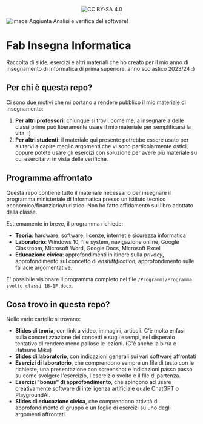 <p align="center">
 <img src="https://img.shields.io/badge/License-CC%20BY--NC--SA%204.0-lightgrey.svg" alt="CC BY-SA 4.0"/>
 
![image](https://img.shields.io/badge/new-34A853) Aggiunta Analisi e verifica del software!

# Fab Insegna Informatica
Raccolta di slide, esercizi e altri materiali che ho creato per il mio anno di insegnamento di Informatica di prima superiore, anno scolastico 2023/24 :)
</p>


 ## Per chi è questa repo?
 Ci sono due motivi che mi portano a rendere pubblico il mio materiale di insegnamento:
 1. **Per altri professori**: chiunque si trovi, come me, a insegnare a delle classi prime può liberamente usare il mio materiale per semplificarsi la vita. :)
 2. **Per altri studenti**: il materiale qui presente potrebbe essere usato per aiutarvi a capire meglio argomenti che vi sono particolarmente ostici, oppure potete usare gli esercizi con soluzione per avere più materiale su cui esercitarvi in vista delle verifiche.


 ## Programma affrontato
 Questa repo contiene tutto il materiale necessario per insegnare il programma ministeriale di Informatica presso un istituto tecnico economico/finanziario/turistico. Non ho fatto affidamento sul libro adottato dalla classe.

 Estremamente in breve, il programma richiede:
 * **Teoria**: hardware, software, licenze, internet e sicurezza informatica
 * **Laboratorio**: Windows 10, file system, navigazione online, Google Classroom, Microsoft Word, Google Docs, Microsoft Excel
 * **Educazione civica**: approfondimenti in itinere sulla *privacy*, approfondimento sul concetto di *enshittification*, approfondimento sulle fallacie argomentative.

 E' possibile visionare il programma completo nel file `/Programmi/Programma svolto classi 1B-1F.docx`.


 ## Cosa trovo in questa repo?
 Nelle varie cartelle si trovano:
 * **Slides di teoria**, con link a video, immagini, articoli. C'è molta enfasi sulla concretizzazione dei concetti e sugli esempi, nel disperato tentativo di rendere meno pallose le lezioni. (C'è anche la birra e Hatsune Miku)
 * **Slides di laboratorio**, con indicazioni generali sui vari software affrontati
 * **Esercizi di laboratorio**, che comprendono sempre un file di testo con le richieste, una presentazione con screenshot e indicazioni passo passo su come svolgere l'esercizio, l'esercizio svolto e il file di partenza.
 * **Esercizi "bonus" di approfondimento**, che spingono ad usare creativamente software di intelligenza artificiale quale ChatGPT o PlaygroundAI.
 * **Slides di educazione civica**, che comprendono attività di approfondimento di gruppo e un foglio di esercizi su uno degli argomenti affrontati.
 